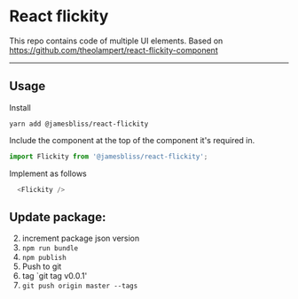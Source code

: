 # React flickity

This repo contains code of multiple UI elements. Based on https://github.com/theolampert/react-flickity-component

---

## Usage

Install

```
yarn add @jamesbliss/react-flickity
```

Include the component at the top of the component it's required in.

```javascript
import Flickity from '@jamesbliss/react-flickity';
```

Implement as follows

```javascript
  <Flickity />
```

## Update package:

2. increment package json version
2. `npm run bundle`
3. `npm publish`
4. Push to git
5. tag `git tag v0.0.1'
6. `git push origin master --tags`